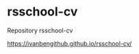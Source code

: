 # rsschool-cv
Repository rsschool-cv
<!-- https://ivanbengithub.github.io/rsschool-cv/cv -->
https://ivanbengithub.github.io/rsschool-cv/